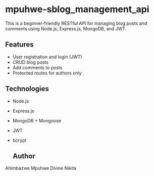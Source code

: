 # mpuhwe-sblog_management_api
This is a beginner-friendly RESTful API for managing blog posts and comments using Node.js, Express.js, MongoDB, and JWT.

## Features
- User registration and login (JWT)
- CRUD blog posts
- Add comments to posts
- Protected routes for authors only

## Technologies
- Node.js
- Express.js
- MongoDB + Mongoose
- JWT
- bcrypt

  ## Author
Ahimbazwe Mpuhwe Divine Nikita
